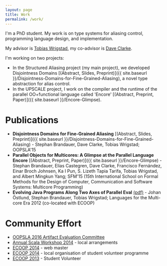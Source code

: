 ```yaml
---
layout: page
title: Work
permalink: /work/
---
```


I'm a PhD student. My work is on type systems for aliasing control,
programming language design, and implementation.

My advisor is <a href="http://www.it.uu.se/katalog/writo649"
target="_blank">Tobias Wrigstad</a>, my co-advisor is <a
href="http://www.it.uu.se/katalog/davcl820" target="_blank">Dave
Clarke</a>.

I'm working on two projects:

 - In the Structured Aliasing project (my main project), we developed
   Disjointness Domains
   [(Abstract, Slides, Preprint)]({{ site.baseurl }}/Disjointness-Domains-for-Fine-Grained-Aliasing),
   a novel type abstraction for alias control.
 - In the UPSCALE project, I work on the compiler and the runtime of
   the parallel OO+functional language called 'Encore'
   [(Abstract, Preprint, Paper)]({{ site.baseurl }}/Encore-Glimpse).

# Publications

 - **Disjointness Domains for Fine-Grained Aliasing**
   [(Abstract, Slides, Preprint)]({{ site.baseurl
   }}/Disjointness-Domains-for-Fine-Grained-Aliasing) - Stephan
   Brandauer, Dave Clarke, Tobias Wrigstad; OOPSLA'15
 - **Parallel Objects for Multicores: A Glimpse at the Parallel
   Language Encore** [(Abstract, Preprint, Paper)]({{ site.baseurl
   }}/Encore-Glimpse) - Stephan Brandauer, Elias Castegren, Dave
   Clarke, Francisco Fernández, Einar Broch Johnsen, Ka I Pun,
   S. Lizeth Tapia Tarifa, Tobias Wrigstad, and Albert Mingkun Yang;
   SFM'15 (15th International School on Formal Methods for the Design
   of Computer, Communication and Software Systems: Multicore
   Programming)
 - **Evolving Java Programs Along Two Axes of Parallel Eval**
   [(pdf)](https://www.it.uu.se/research/upmarc/seminars/2013-02-11/intro.pdf) -
   Johan Östlund, Stephan Brandauer, Tobias Wrigstad; Languages for
   the Multi-core Era 2012 (co-located with ECOOP)

# Community Effort

 - <a href="http://2016.splashcon.org/track/splash-2016-artifacts" target="_blank">OOPSLA 2016 Artifact Evaluation Committee</a>
 - <a href="http://lampwww.epfl.ch/~hmiller/scala2014/" target="_blank">Annual Scala Workshop 2014</a> - local arrangements
 - <a href="http://ecoop14.it.uu.se/" target="_blank">ECOOP 2014</a> - web master
 - <a href="http://ecoop14.it.uu.se/" target="_blank">ECOOP 2014</a> - local organisation of student volunteer programme
 - <a href="http://www.lirmm.fr/ecoop13/" target="_blank">ECOOP 2013</a> - Student Volunteer
